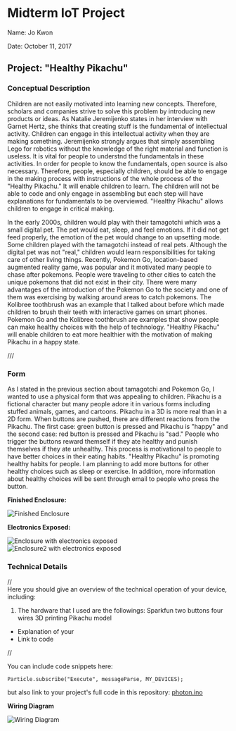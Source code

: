 # Midterm IoT Project

Name:  Jo Kwon

Date:  October 11, 2017

## Project: "Healthy Pikachu"

### Conceptual Description

Children are not easily motivated into learning new concepts. Therefore, scholars and companies strive to solve this problem by introducing new products or ideas. As Natalie Jeremijenko states in her interview with Garnet Hertz, she thinks that creating stuff is the fundamental of intellectual activity. Children can engage in this intellectual activity when they are making something. Jeremijenko strongly argues that simply assembling Lego for robotics without the knowledge of the right material and function is useless. It is vital for people to understnd the fundamentals in these activities. In order for people to know the fundamentals, open source is also necessary. Therefore, people, especially children, should be able to engage in the making process with instructions of the whole process of the "Healthy Pikachu." It will enable children to learn. The children will not be able to code and only engage in assembling but each step will have explanations for fundamentals to be overviewed. "Healthy Pikachu" allows children to engage in critical making. 

In the early 2000s, children would play with their tamagotchi which was a small digital pet. The pet would eat, sleep, and feel emotions. If it did not get feed properly, the emotion of the pet would change to an upsetting mode. Some children played with the tamagotchi instead of real pets. Although the digital pet was not "real," children would learn responsibilities for taking care of other living things. Recently, Pokemon Go, location-based augmented reality game, was popular and it motivated many people to chase after pokemons. People were traveling to other cities to catch the unique pokemons that did not exist in their city. There were many advantages of the introduction of the Pokemon Go to the society and one of them was exercising by walking around areas to catch pokemons. The Kolibree toothbrush was an example that I talked about before which made children to brush their teeth with interactive games on smart phones. Pokemon Go and the Kolibree toothbrush are examples that show people can make healthy choices with the help of technology. "Healthy Pikachu" will enable children to eat more healthier with the motivation of making Pikachu in a happy state. 


///
### Form

As I stated in the previous section about tamagotchi and Pokemon Go, I wanted to use a physical form that was appealing to children. Pikachu is a fictional character but many people adore it in various forms including stuffed animals, games, and cartoons. Pikachu in a 3D is more real than in a 2D form. When buttons are pushed, there are different reactions from the Pikachu. The first case: green button is pressed and Pikachu is "happy" and the second case: red button is pressed and Pikachu is "sad." People who trigger the buttons reward themself if they ate healthy and punish themselves if they ate unhealthy. This process is motivational to people to have better choices in their eating habits. "Healthy Pikachu" is promoting healthy habits for people. I am planning to add more buttons for other healthy choices such as sleep or exercise. In addition, more information about healthy choices will be sent through email to people who press the button.

**Finished Enclosure:**

![Finished Enclosure](finishpikachu.jpg)

**Electronics Exposed:**

![Enclosure with electronics exposed](exposed_pikachu.jpg)
![Enclosure2 with electronics exposed](exposed_pikachu2.jpg)

### Technical Details
//   
Here you should give an overview of the technical operation of your device, including:
1. The hardware that I used are the followings:
Sparkfun
two buttons
four wires
3D printing Pikachu model

* Explanation of your
* Link to code   

//

You can include code snippets here:

```
Particle.subscribe("Execute", messageParse, MY_DEVICES);
```

but also link to your project's full code in this repository:  [photon.ino](photon.ino)

**Wiring Diagram**

![Wiring Diagram](healthypikachu_photon.png)
